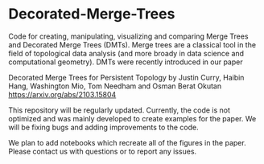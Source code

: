 # Decorated-Merge-Trees

Code for creating, manipulating, visualizing and comparing Merge Trees and Decorated Merge Trees (DMTs). Merge trees are a classical tool in the field of topological data analysis (and more broady in data science and computational geometry). DMTs were recently introduced in our paper

Decorated Merge Trees for Persistent Topology
by Justin Curry, Haibin Hang, Washington Mio, Tom Needham and Osman Berat Okutan
https://arxiv.org/abs/2103.15804

This repository will be regularly updated. Currently, the code is not optimized and was mainly developed to create examples for the paper. We will be fixing bugs and adding improvements to the code.

We plan to add notebooks which recreate all of the figures in the paper. Please contact us with questions or to report any issues.

